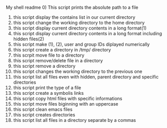 My shell readme
0) This script prints the absolute path to a file
1) this script display the contains list in our current directory
2) this script change the working directory to the home directory
3) this script display current directory contents in a long format(1)
4) this script display current directory contents in a long format including hidden files(2)
5) this script make (1), (2), user and group IDs diplayed numerically
6) this script create a directory in /tmp/ directory
7) this scrpit move file to a directory
8) this script remove/delete file in a directory
9) this script remove a directory
10) this script changes the working directory to the previous one
11) this script list all files even with hidden, parent
 directory and specific directories
12) this script print the type of a file
13) this script create a symbolis links
14) this script copy html files with specific informations
15) this script move files biginning with an uppercase 
16) this script clean emacs files
17) this script creates directories
18) this script list all files in a directory separate by a commas
